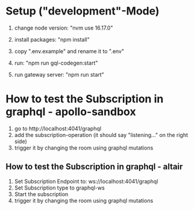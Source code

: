 # Setup ("development"-Mode)

1. change node version: "nvm use 16.17.0"
2. install packages: "npm install"
3. copy ".env.example" and rename it to ".env"

4. run: "npm run gql-codegen:start"

5. run gateway server: "npm run start"

# How to test the Subscription in graphql - apollo-sandbox

1. go to http://localhost:4041/graphql
2. add the subscription-operation (it should say "listening..." on the right side)
3. trigger it by changing the room using graphql mutations

## How to test the Subscription in graphql - altair

1. Set Subscription Endpoint to: ws://localhost:4041/graphql
2. Set Subscription type to graphql-ws
3. Start the subscription
4. trigger it by changing the room using graphql mutations
